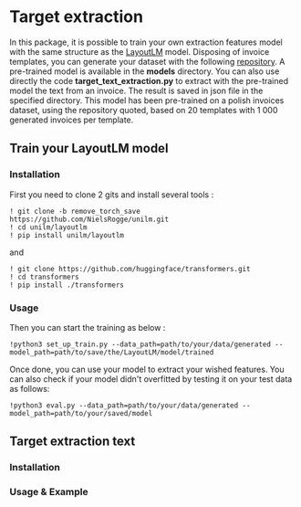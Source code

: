 # Target extraction

In this package, it is possible to train your own extraction features model with the same structure as the [LayoutLM](https://huggingface.co/microsoft/layoutlm-base-uncased) model.
Disposing of invoice templates, you can generate your dataset with the following [repository](https://github.com/h2o64/faktur_generator). A pre-trained model is available in the 
**models** directory. You can also use directly the code **target_text_extraction.py** to extract with the pre-trained model the text from an invoice. The result is saved in json 
file in the specified directory. This model has been pre-trained on a polish invoices dataset, using the repository quoted, based on 20 templates with 1 000 generated invoices per 
template.

## Train your LayoutLM model

### Installation 

First you need to clone 2 gits and install several tools :

~~~
! git clone -b remove_torch_save https://github.com/NielsRogge/unilm.git
! cd unilm/layoutlm
! pip install unilm/layoutlm
~~~

and 

~~~
! git clone https://github.com/huggingface/transformers.git
! cd transformers
! pip install ./transformers
~~~

### Usage

Then you can start the training as below :

~~~
!python3 set_up_train.py --data_path=path/to/your/data/generated --model_path=path/to/save/the/LayoutLM/model/trained
~~~

Once done, you can use your model to extract your wished features. You can also check if your model didn't overfitted by testing it on your test data as follows:

~~~
!python3 eval.py --data_path=path/to/your/data/generated --model_path=path/to/your/saved/model
~~~

## Target extraction text

### Installation

### Usage & Example

